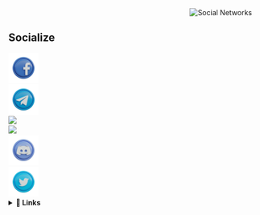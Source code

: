 <img align='right' height='160' style="margin-right:20px" src='pics/socialTree.gif' alt='Social Networks'>

<br>
<h2>Socialize</h2>

  <footer class="footer">
	<a href="https://www.facebook.com/profile.php?id=100089282311710">
		<aside class="facebook">
		<img src="pics/facebook.png" width="60">
		</aside>
	<a href="https://telegram.me/GerryLeng">
		<aside class="telegram">
		<img src="pics/telegram.png" width="60">
		</aside>
	<a href="https://www.instagram.com/gerry.leng/">
		<aside class="instagram">
		<img src="pics/instagram.png" width="60">
		</aside>
	<a href="https://www.linkedin.com/in/gerry-leng-8b71b4260/">
		<aside class="linkedin">
		<img src="pics/linkedin.png" width="60">
		</aside>
	<a href="https://discord.gg/FVVhEG5y2g">
		<aside class="discord">
		<img src="pics/discord.png" width="60">
		</aside>
	<a href="https://twitter.com/user49994183">
		<aside class="twitter">
		<img src="pics/twitter.png" width="60">
		</aside>
	</a>


 
</details>
 
<details close="true">
  <summary><b> 🚀&nbsp;Links</b></summary>
  <p>
	  <br />
	  <br />
  My gif search engine: https://gerryleng.github.io/ 
	  <br />
	  <br />
  My spotify playlist: https://open.spotify.com/playlist/0p6VRj7mPOalHBEqMApoBP?si=e3e8e126462b4edd
  </p>
</details>
